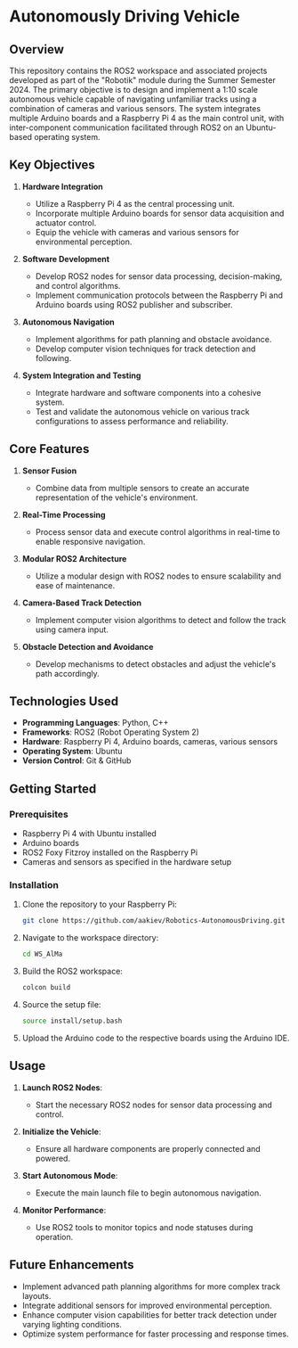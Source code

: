 # Autonomously Driving Vehicle

## Overview

This repository contains the ROS2 workspace and associated projects developed as part of the "Robotik" module during the Summer Semester 2024. The primary objective is to design and implement a 1:10 scale autonomous vehicle capable of navigating unfamiliar tracks using a combination of cameras and various sensors. The system integrates multiple Arduino boards and a Raspberry Pi 4 as the main control unit, with inter-component communication facilitated through ROS2 on an Ubuntu-based operating system.

## Key Objectives

1. **Hardware Integration**

   - Utilize a Raspberry Pi 4 as the central processing unit.
   - Incorporate multiple Arduino boards for sensor data acquisition and actuator control.
   - Equip the vehicle with cameras and various sensors for environmental perception.

2. **Software Development**

   - Develop ROS2 nodes for sensor data processing, decision-making, and control algorithms.
   - Implement communication protocols between the Raspberry Pi and Arduino boards using ROS2 publisher and subscriber.

3. **Autonomous Navigation**

   - Implement algorithms for path planning and obstacle avoidance.
   - Develop computer vision techniques for track detection and following.

4. **System Integration and Testing**

   - Integrate hardware and software components into a cohesive system.
   - Test and validate the autonomous vehicle on various track configurations to assess performance and reliability.

## Core Features

1. **Sensor Fusion**

   - Combine data from multiple sensors to create an accurate representation of the vehicle's environment.

2. **Real-Time Processing**

   - Process sensor data and execute control algorithms in real-time to enable responsive navigation.

3. **Modular ROS2 Architecture**

   - Utilize a modular design with ROS2 nodes to ensure scalability and ease of maintenance.

4. **Camera-Based Track Detection**

   - Implement computer vision algorithms to detect and follow the track using camera input.

5. **Obstacle Detection and Avoidance**

   - Develop mechanisms to detect obstacles and adjust the vehicle's path accordingly.

## Technologies Used

- **Programming Languages**: Python, C++
- **Frameworks**: ROS2 (Robot Operating System 2)
- **Hardware**: Raspberry Pi 4, Arduino boards, cameras, various sensors
- **Operating System**: Ubuntu
- **Version Control**: Git & GitHub

## Getting Started

### Prerequisites

- Raspberry Pi 4 with Ubuntu installed
- Arduino boards
- ROS2 Foxy Fitzroy installed on the Raspberry Pi
- Cameras and sensors as specified in the hardware setup

### Installation

1. Clone the repository to your Raspberry Pi:

   ```bash
   git clone https://github.com/aakiev/Robotics-AutonomousDriving.git
   ```

2. Navigate to the workspace directory:

   ```bash
   cd WS_AlMa
   ```

3. Build the ROS2 workspace:

   ```bash
   colcon build
   ```

4. Source the setup file:

   ```bash
   source install/setup.bash
   ```

5. Upload the Arduino code to the respective boards using the Arduino IDE.

## Usage

1. **Launch ROS2 Nodes**:

   - Start the necessary ROS2 nodes for sensor data processing and control.

2. **Initialize the Vehicle**:

   - Ensure all hardware components are properly connected and powered.

3. **Start Autonomous Mode**:

   - Execute the main launch file to begin autonomous navigation.

4. **Monitor Performance**:

   - Use ROS2 tools to monitor topics and node statuses during operation.

## Future Enhancements

- Implement advanced path planning algorithms for more complex track layouts.
- Integrate additional sensors for improved environmental perception.
- Enhance computer vision capabilities for better track detection under varying lighting conditions.
- Optimize system performance for faster processing and response times.
